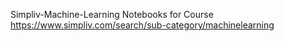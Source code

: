 Simpliv-Machine-Learning
Notebooks for Course
https://www.simpliv.com/search/sub-category/machinelearning
